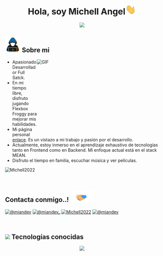 <h1 align="center"><b>Hola, soy Michell Angel</b><img src="https://github.com/Michell2022/Michell2022/blob/main/images/hi.gif?raw=true" width="35"></h1>

<p align="center">
  <a href="https://github.com/Michell2022/readme-typing-svg"><img src="https://readme-typing-svg.herokuapp.com?font=Time+New+Roman&color=2E3DB3&size=25&center=true&vCenter=true&width=600&height=50&lines=Desarrollador+Full+Stack;La+programación+es+mi+pasión"></a>
</p>

<picture><img src = "https://github.com/Michell2022/Michell2022/blob/main/images/about_me.gif?raw=true" width = 50px></picture> **Sobre mi**
---

<img align="right" height="250px" width="400px" alt="GIF" src="https://camo.githubusercontent.com/fa73289736064aba480d0708da37d7aa183a8c3e2bcc2f58c54285a3bbbeecc1/68747470733a2f2f7777772e61616c7068612e6e65742f77702d636f6e74656e742f75706c6f6164732f323032302f31322f66756c6c2d737461636b2d646576656c6f706d656e742e676966">

- Apasionado Desarrollador Full Satck.</br>
- En mi tiempo libre, disfruto jugando Flexbox Froggy para mejorar mis habilidades.</br>
- Mi página personal [enlace](https://miandev.netlify.app/#inicio). Es un vistazo a mi trabajo y pasión por el desarrollo.</br>
- Actualmente, estoy inmerso en el aprendizaje exhaustivo de tecnologías tanto en Frontend como en Backend. Mi enfoque actual está en el stack MEAN.</br>
- Disfruto el tiempo en familia, escuchar música y ver películas.</br>

<p align="left"> <img src="https://komarev.com/ghpvc/?username=Michell2022&label=Profile%20views&color=0e75b6&style=flat" alt="Michell2022" /> </p>

</br>

## <b> Contacta conmigo..!</b><img src="https://github.com/0xAbdulKhalid/0xAbdulKhalid/raw/main/assets/mdImages/handshake.gif" width ="80">
<!--tech stack icons-->
<p align="left">
  <a href="https://www.youtube.com/@miandev" target="_blank"><img align="center" src="https://img.shields.io/badge/YouTube-FF0000?style=for-the-badge&logo=youtube&logoColor=white" alt="@miandev"  /></a>
<a href="https://www.tiktok.com/@miandev_" target="_blank"><img align="center" src="https://img.shields.io/badge/TikTok-000000?style=for-the-badge&logo=tiktok&logoColor=white" alt="@miandev_" /></a>
<a href="https://www.linkedin.com/in/michell-angel-quispe-quispe-437321267/" target="_blank"><img align="center" src="https://img.shields.io/badge/LinkedIn-0077B5?style=for-the-badge&logo=linkedin&logoColor=white" alt="Michell2022"/></a>
<a href = "mailto:miandev.angel@gmail.com" target="_blank"><img align="center" src="https://img.shields.io/badge/Gmail-D14836?style=for-the-badge&logo=gmail&logoColor=white" alt="@miandev"  /></a>
</p>

</br>

## <img src="https://media2.giphy.com/media/QssGEmpkyEOhBCb7e1/giphy.gif?cid=ecf05e47a0n3gi1bfqntqmob8g9aid1oyj2wr3ds3mg700bl&rid=giphy.gif" width ="25"><b> Tecnologías conocidas</b>
<!--tech stack icons-->
<p align="center">
  <a href="https://skillicons.dev">
    <img src="https://skillicons.dev/icons?i=nodejs,express,mongodb,firebase,java,spring,mysql,css,html,js,typescript,angular,tailwind,bootstrap,git,github,postman,eclipse,idea,vscode&perline=12" />
  </a>
</p>
<br>















<!--
**Michell2022/Michell2022** is a ✨ _special_ ✨ repository because its `README.md` (this file) appears on your GitHub profile.

Here are some ideas to get you started:

- 🔭 I’m currently working on ...
- 🌱 I’m currently learning ...
- 👯 I’m looking to collaborate on ...
- 🤔 I’m looking for help with ...
- 💬 Ask me about ...
- 📫 How to reach me: ...
- 😄 Pronouns: ...
- ⚡ Fun fact: ...
-->
